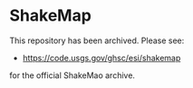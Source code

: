 # ShakeMap

This repository has been archived. Please see:
 - https://code.usgs.gov/ghsc/esi/shakemap

for the official ShakeMao archive.
